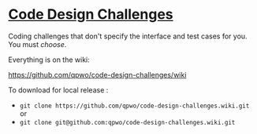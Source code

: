 # [Code Design Challenges](https://github.com/qpwo/code-design-challenges/wiki)

Coding challenges that don't specify the interface and test cases for you. You must _choose_.

Everything is on the wiki:

https://github.com/qpwo/code-design-challenges/wiki

To download for local release :

* `git clone https://github.com/qpwo/code-design-challenges.wiki.git` or
* `git clone git@github.com:qpwo/code-design-challenges.wiki.git`
